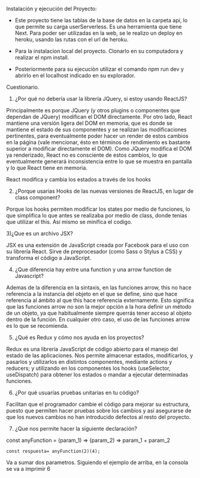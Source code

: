 Instalación y ejecución del Proyecto:

- Este proyecto tiene las tablas de la base de datos en la carpeta api, lo que permite su carga userServerless. Es una herramienta que tiene Next.
Para poder ser utilizadas en la web, se le realizo un deploy en heroku, usando las rutas con el url de heroku.

- Para la instalacion local del proyecto. Clonarlo en su computadora y realizar el npm install.

- Posteriormente para su ejecuciòn utilizar el comando npm run dev y abrirlo en el localhost indicado en su explorador.



Cuestionario.

1) ¿Por qué no debería usar la librería JQuery, si estoy usando ReactJS?

Principalmente es porque JQuery (y otros plugins o componentes que dependan de JQuery) modifican el DOM directamente.
Por otro lado, React mantiene una versión ligera del DOM en memoria, que es donde se mantiene el estado de sus componentes y se realizan las modificaciones pertinentes, para eventualmente poder hacer un render de estos cambios en la página (vale mencionar, ésto en términos de rendimiento es bastante superior a modificar directamente el DOM).
Como JQuery modifica el DOM ya renderizado, React no es consciente de estos cambios, lo que eventualmente generará inconsistencia entre lo que se muestra en pantalla y lo que React tiene en memoria.

React modifica y cambia los estados a través de los hooks

2) ¿Porque usarias Hooks de las nuevas versiones de ReactJS, en lugar de class component?

Porque los hooks permiten modificar los states por medio de funciones, lo que simplifica lo que antes se realizaba por medio de class, donde tenias que utilizar el this. Así mismo se minifica el codigo.

3)¿Que es un archivo JSX?

JSX es una extensión de JavaScript creada por Facebook para el uso con su librería React. Sirve de preprocesador (como Sass o Stylus a CSS) y transforma el código a JavaScript.

4) ¿Que diferencia hay entre una function y una arrow function de Javascript?

Ademas de la diferencia en la sintaxis, en las funciones arrow, this no hace referencia a la instancia del objeto en el que se define, sino que hace referencia al ámbito al que this hace referencia externamente. Esto significa que las funciones arrow no son la mejor opción a la hora definir un método de un objeto, ya que habitualmente siempre querrás tener acceso al objeto dentro de la función. En cualquier otro caso, el uso de las funciones arrow es lo que se recomienda.

5) ¿Qué es Redux y cómo nos ayuda en los proyectos?

Redux es una librería JavaScript de código abierto para el manejo del estado de las aplicaciones.
Nos permite almacenar estados, modificarlos, y pasarlos y utilizarlos en distintos componentes, mediante actions y reducers; y utilizando en los componentes los hooks (useSelector, useDispatch) para obtener los estados o mandar a ejecutar determinadas funciones.

6) ¿Por qué usuarías pruebas unitarias en tu código?

Facilitan que el programador cambie el código para mejorar su estructura​, puesto que permiten hacer pruebas sobre los cambios y así asegurarse de que los nuevos cambios no han introducido defectos al resto del proyecto.


7) ¿Que nos permite hacer la siguiente declaración?

const anyFunction = (param_1) => (param_2) => param_1 + param_2

    const respuesta= anyFunction(2)(4);

Va a sumar dos parametros. Siguiendo el ejemplo de arriba, en la consola se va a imprimir 6
